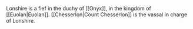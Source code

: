 Lonshire is a fief in the duchy of [[Onyx]], in the kingdom of [[Euolan|Euolan]]. [[Chesserlon|Count Chesserlon]] is the vassal in charge of Lonshire.